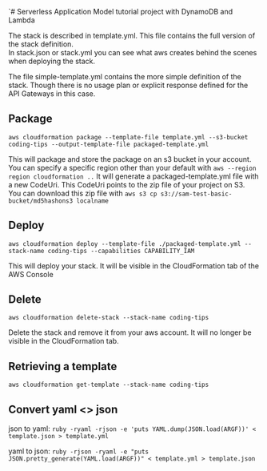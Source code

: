 `# Serverless Application Model tutorial project with DynamoDB and Lambda

The stack is described in template.yml.
This file contains the full version of the stack definition.  
In stack.json or stack.yml you can see what aws creates behind the scenes when deploying the stack.

The file simple-template.yml contains the more simple definition of the stack.
Though there is no usage plan or explicit response defined for the API Gateways in this case.

## Package 
`aws cloudformation package --template-file template.yml --s3-bucket coding-tips --output-template-file packaged-template.yml`

This will package and store the package on an s3 bucket in your account.
You can specify a specific region other than your default with `aws --region region cloudformation ..`
It will generate a packaged-template.yml file with a new CodeUri. 
This CodeUri points to the zip file of your project on S3.  
You can download this zip file with `aws s3 cp s3://sam-test-basic-bucket/md5hashons3 localname`

## Deploy
`aws cloudformation deploy --template-file ./packaged-template.yml --stack-name coding-tips --capabilities CAPABILITY_IAM`

This will deploy your stack. 
It will be visible in the CloudFormation tab of the AWS Console

## Delete
`aws cloudformation delete-stack --stack-name coding-tips`

Delete the stack and remove it from your aws account.
It will no longer be visible in the CloudFormation tab.

## Retrieving a template
`aws cloudformation get-template --stack-name coding-tips`

## Convert yaml <> json
json to yaml: 
`ruby -ryaml -rjson -e 'puts YAML.dump(JSON.load(ARGF))' < template.json > template.yml`

yaml to json: 
`ruby -rjson -ryaml -e "puts JSON.pretty_generate(YAML.load(ARGF))" < template.yml > template.json`